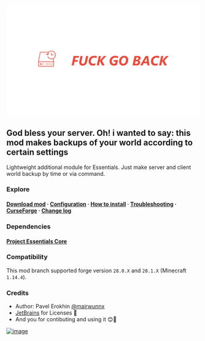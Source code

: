 # ![image](assets/backup_social.png)

## God bless your server. Oh! i wanted to say: this mod makes backups of your world according to certain settings

Lightweight additional module for Essentials. Just make server and client world backup by time or via command.

### Explore

#### [Download mod](https://github.com/ProjectEssentials/ProjectEssentials-Backup/releases/download/v1.14.4-1.0.0/Project.Essentials.Backup-1.14.4-1.0.0.jar) · [Configuration](documentation/configuration.md) · [How to install](documentation/how-install.md) · [Troubleshooting](https://github.com/ProjectEssentials/ProjectEssentials-Backup/issues/new/choose) · [CurseForge](https://www.curseforge.com/minecraft/mc-mods/ProjectEssentials-Backup) · [Change log](changelog.md)

### Dependencies

#### [Project Essentials Core](https://github.com/ProjectEssentials/ProjectEssentials-Core/releases)

### Compatibility

This mod branch supported forge version `28.0.X` and `28.1.X` (Minecraft `1.14.4`).

### Credits

- Author: Pavel Erokhin [@mairwunnx](https://github.com/mairwunnx)
- [JetBrains](https://www.jetbrains.com/) for Licenses 🥰
- And you for contibuting and using it 😊🤗

[![image](https://github.com/ProjectEssentials/ProjectEssentials-Core/raw/MC-1.14.4/assets/support_social.png)](https://ko-fi.com/mairwunnx)
